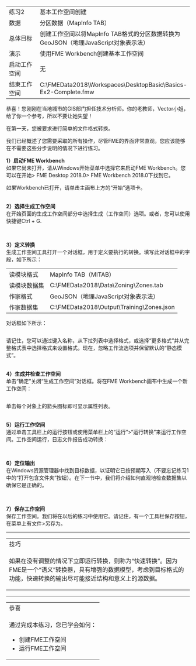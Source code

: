   <div id="readme" class="readme blob instapaper_body">
    <article class="markdown-body entry-content" itemprop="text">
<table>
<tbody><tr>
<td width="25%">
<i></i><font style="vertical-align: inherit;"><font style="vertical-align: inherit;">
练习2
</font></font></td>
<td><font style="vertical-align: inherit;"><font style="vertical-align: inherit;">
基本工作空间创建
</font></font></td>
</tr>
<tr>
<td><font style="vertical-align: inherit;"><font style="vertical-align: inherit;">数据</font></font></td>
<td><font style="vertical-align: inherit;"><font style="vertical-align: inherit;">分区数据（MapInfo TAB）</font></font></td>
</tr>
<tr>
<td><font style="vertical-align: inherit;"><font style="vertical-align: inherit;">总体目标</font></font></td>
<td><font style="vertical-align: inherit;"><font style="vertical-align: inherit;">创建工作空间以将MapInfo TAB格式的分区数据转换为GeoJSON（地理JavaScript对象表示法）</font></font></td>
</tr>
<tr>
<td><font style="vertical-align: inherit;"><font style="vertical-align: inherit;">演示</font></font></td>
<td><font style="vertical-align: inherit;"><font style="vertical-align: inherit;">使用FME Workbench创建基本工作空间</font></font></td>
</tr>
<tr>
<td><font style="vertical-align: inherit;"><font style="vertical-align: inherit;">启动工作空间</font></font></td>
<td><font style="vertical-align: inherit;"><font style="vertical-align: inherit;">无</font></font></td>
</tr>
<tr>
<td><font style="vertical-align: inherit;"><font style="vertical-align: inherit;">结束工作空间</font></font></td>
<td><font style="vertical-align: inherit;"><font style="vertical-align: inherit;">C:\FMEData2018\Workspaces\DesktopBasic\Basics-Ex2-Complete.fmw
</font></font></td>
</tr>
</tbody></table>
<p><font style="vertical-align: inherit;"><font style="vertical-align: inherit;">恭喜！</font><font style="vertical-align: inherit;">您刚刚在当地城市的GIS部门担任技术分析师。</font><font style="vertical-align: inherit;">你的老教师，Vector小姐，给了你一个参考，所以不要让她失望！</font></font></p>
<p><font style="vertical-align: inherit;"><font style="vertical-align: inherit;">在第一天，您被要求进行简单的文件格式转换。</font></font></p>
<p><font style="vertical-align: inherit;"><font style="vertical-align: inherit;">我们已经概述了您需要采取的所有操作，尽管FME的界面非常直观，您应该能够在不需要这些分步说明的情况下进行练习。</font></font></p>
<p><strong><font style="vertical-align: inherit;"><font style="vertical-align: inherit;">1）启动FME Workbench</font></font></strong>
<br><font style="vertical-align: inherit;"><font style="vertical-align: inherit;">如果它尚未打开，请从Windows开始菜单中选择它来启动FME Workbench。</font><font style="vertical-align: inherit;">您可以在开始&gt; FME Desktop 2018.0&gt; FME Workbench 2018.0下找到它。</font></font></p>
<p><font style="vertical-align: inherit;"><font style="vertical-align: inherit;">如果Workbench已打开，请单击主画布上方的“开始”选项卡。</font></font></p>
<p><br><strong><font style="vertical-align: inherit;"><font style="vertical-align: inherit;">2）选择生成工作空间</font></font></strong>
<br><font style="vertical-align: inherit;"><font style="vertical-align: inherit;">在开始页面的生成工作空间部分中选择生成（工作空间）选项。</font><font style="vertical-align: inherit;">或者，您可以使用快捷键Ctrl + G.</font></font></p>

<p><a target="_blank" href="https://github.com/safesoftware/FMETraining/blob/Desktop-Basic-2018/DesktopBasic1Basics/Images/Img1.015.GettingStarted.png"><img src="./Images/Img1.015.GettingStarted.png" alt="" style="max-width:100%;"></a></p>
<p><br><strong><font style="vertical-align: inherit;"><font style="vertical-align: inherit;">3）定义转换</font></font></strong>
<br><font style="vertical-align: inherit;"><font style="vertical-align: inherit;"> 生成工作空间工具打开一个对话框，用于定义要执行的转换。</font><font style="vertical-align: inherit;">填写此对话框中的字段，如下所示：</font></font></p>
<table>
<tbody><tr>
<td><font style="vertical-align: inherit;"><font style="vertical-align: inherit;">读模块格式</font></font></td>
<td><font style="vertical-align: inherit;"><font style="vertical-align: inherit;">MapInfo TAB（MITAB）</font></font></td>
</tr>
<tr>
<td><font style="vertical-align: inherit;"><font style="vertical-align: inherit;">读模块数据集</font></font></td>
<td><font style="vertical-align: inherit;"><font style="vertical-align: inherit;">C:\FMEData2018\Data\Zoning\Zones.tab
</font></font></td>
</tr>
<tr>
<td><font style="vertical-align: inherit;"><font style="vertical-align: inherit;">作家格式</font></font></td>
<td><font style="vertical-align: inherit;"><font style="vertical-align: inherit;">GeoJSON（地理JavaScript对象表示法）</font></font></td>
</tr>
<tr>
<td><font style="vertical-align: inherit;"><font style="vertical-align: inherit;">作家数据集</font></font></td>
<td><font style="vertical-align: inherit;"><font style="vertical-align: inherit;">C:\FMEData2018\Output\Training\Zones.json</font></font></td>
</tr>
</tbody></table>
<p><font style="vertical-align: inherit;"><font style="vertical-align: inherit;">对话框如下所示：</font></font></p>
<p><a target="_blank" href="https://github.com/safesoftware/FMETraining/blob/Desktop-Basic-2018/DesktopBasic1Basics/Images/Img1.208.Ex2.GenerateWorkspaceDialog.png"><img src="./Images/Img1.208.Ex2.GenerateWorkspaceDialog.png" alt="" style="max-width:100%;"></a></p>
<p><font style="vertical-align: inherit;"><font style="vertical-align: inherit;">请记住，您可以通过键入名称，从下拉列表中选择格式，或选择“更多格式”并从完整格式表中选择格式来设置格式。</font><font style="vertical-align: inherit;">现在，忽略工作流选项并保留默认的“静态模式”。</font></font></p>
<p><br><strong><font style="vertical-align: inherit;"><font style="vertical-align: inherit;">4）生成并检查工作空间</font></font></strong>
<br><font style="vertical-align: inherit;"><font style="vertical-align: inherit;">单击“确定”关闭“生成工作空间”对话框。</font><font style="vertical-align: inherit;">将在FME Workbench画布中生成一个新工作空间：</font></font></p>
<p><a target="_blank" href="https://github.com/safesoftware/FMETraining/blob/Desktop-Basic-2018/DesktopBasic1Basics/Images/Img1.209.Ex2.NewWorkspace.png"><img src="./Images/Img1.209.Ex2.NewWorkspace.png" alt="" style="max-width:100%;"></a></p>
<p><font style="vertical-align: inherit;"><font style="vertical-align: inherit;">单击每个对象上的箭头图标即可显示属性列表。</font></font></p>
<p><br><strong><font style="vertical-align: inherit;"><font style="vertical-align: inherit;">5）运行工作空间</font></font></strong>
<br><font style="vertical-align: inherit;"><font style="vertical-align: inherit;">通过单击工具栏上的运行按钮或使用菜单栏上的“运行”&gt;“运行转换</font><font style="vertical-align: inherit;">”来运行工作空间。</font><font style="vertical-align: inherit;">工作空间运行，日志文件报告成功转换：</font></font></p>
<p><a target="_blank" href="https://github.com/safesoftware/FMETraining/blob/Desktop-Basic-2018/DesktopBasic1Basics/Images/Img1.210.Ex2.LogWindow.png"><img src="./Images/Img1.210.Ex2.LogWindow.png" alt="" style="max-width:100%;"></a></p>
<p><br><strong><font style="vertical-align: inherit;"><font style="vertical-align: inherit;">6）定位输出</font></font></strong>
<br><font style="vertical-align: inherit;"><font style="vertical-align: inherit;">在Windows资源管理器中找到目标数据，以证明它已按预期写入（不要忘记练习1中的“打开包含文件夹”按钮）。</font><font style="vertical-align: inherit;">在下一节中，我们将介绍如何直观地检查数据集以确保它是正确的。</font></font></p>
<p><a target="_blank" href="https://github.com/safesoftware/FMETraining/blob/Desktop-Basic-2018/DesktopBasic1Basics/Images/Img1.211.Ex2.JSONInExplorer.png"><img src="./Images/Img1.211.Ex2.JSONInExplorer.png" alt="" style="max-width:100%;"></a></p>
<p><br><strong><font style="vertical-align: inherit;"><font style="vertical-align: inherit;">7）保存工作空间</font></font></strong>
<br><font style="vertical-align: inherit;"><font style="vertical-align: inherit;">保存工作空间。</font><font style="vertical-align: inherit;">我们将在以后的练习中使用它。</font><font style="vertical-align: inherit;">请记住，有一个工具栏保存按钮，在菜单上有文件&gt;另存为。</font></font></p>
<hr>

<table>
<tbody><tr>
<td>
<i></i><font style="vertical-align: inherit;"><font style="vertical-align: inherit;">
技巧
</font></font></td>
</tr>
<tr>
<td><font style="vertical-align: inherit;"><font style="vertical-align: inherit;">

如果在没有调整的情况下立即运行转换，则称为“快速转换”。</font><font style="vertical-align: inherit;">因为FME是一个“语义”转换器，具有增强的数据模型，考虑到目标格式的功能，快速转换的输出尽可能接近结构和意义上的源数据。

</font></font></td>
</tr>
</tbody></table>
<hr>

<table>
<tbody><tr>
<td>
<i></i><font style="vertical-align: inherit;"><font style="vertical-align: inherit;">
恭喜
</font></font></td>
</tr>
<tr>
<td><font style="vertical-align: inherit;"><font style="vertical-align: inherit;">

通过完成本练习，您已学会如何：
</font></font><br>
<ul><li><font style="vertical-align: inherit;"><font style="vertical-align: inherit;">创建FME工作空间</font></font></li>
<li><font style="vertical-align: inherit;"><font style="vertical-align: inherit;">运行FME工作空间</font></font></li></ul>

</td>
</tr>
</tbody></table>
</article>
  </div>
